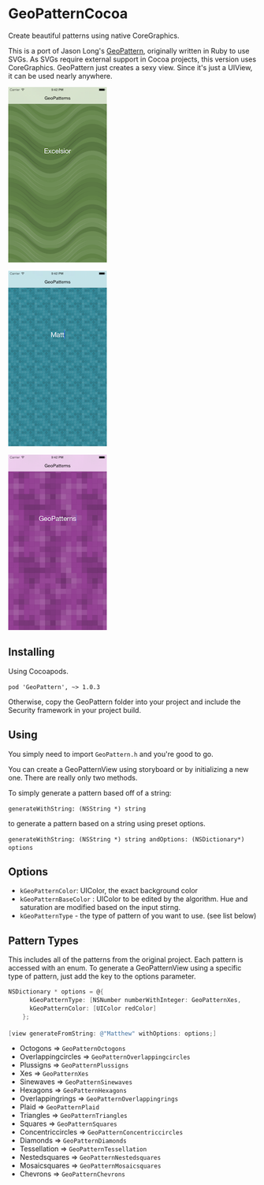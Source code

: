 # GeoPatternCocoa

Create beautiful patterns using native CoreGraphics.

This is a port of Jason Long's [GeoPattern](https://github.com/jasonlong/geo_pattern), originally written in Ruby to use SVGs. As SVGs require external support in Cocoa projects, this version uses CoreGraphics. GeoPattern just creates a sexy view. Since it's just a UIView, it can be used nearly anywhere.

![one](https://github.com/MattFaluotico/GeoPattern-Cocoa/blob/master/screens/one.png)

![two](https://github.com/MattFaluotico/GeoPattern-Cocoa/blob/master/screens/two.png)

![three](https://github.com/MattFaluotico/GeoPattern-Cocoa/blob/master/screens/three.png)


## Installing

Using Cocoapods.

`pod 'GeoPattern', ~> 1.0.3`

Otherwise, copy the GeoPattern folder into your project and include the Security framework in your project build.

## Using

You simply need to import `GeoPattern.h` and you're good to go.

You can create a GeoPatternView using storyboard or by initializing a new one. There are really only two methods.

To simply generate a pattern based off of a string:

`generateWithString: (NSString *) string`

to generate a pattern based on a string using preset options.

`generateWithString: (NSString *) string andOptions: (NSDictionary*) options`

## Options

- `kGeoPatternColor`: UIColor, the exact background color
- `kGeoPatternBaseColor` : UIColor to be edited by the algorithm. Hue and saturation are modified based on the input stirng.
- `kGeoPatternType` - the type of pattern of you want to use. (see list below)

## Pattern Types

This includes all of the patterns from the original project. Each pattern is accessed with an enum. To generate a GeoPatternView using a specific type of pattern, just add the key to the options parameter.

```objective-c
NSDictionary * options = @{
      kGeoPatternType: [NSNumber numberWithInteger: GeoPatternXes,
      kGeoPatternColor: [UIColor redColor]
    };

[view generateFromString: @"Matthew" withOptions: options;]

```

- Octogons => `GeoPatternOctogons`
- Overlappingcircles => `GeoPatternOverlappingcircles`
- Plussigns => `GeoPatternPlussigns`
- Xes => `GeoPatternXes`
- Sinewaves => `GeoPatternSinewaves`
- Hexagons => `GeoPatternHexagons`
- Overlappingrings => `GeoPatternOverlappingrings`
- Plaid => `GeoPatternPlaid`
- Triangles => `GeoPatternTriangles`
- Squares => `GeoPatternSquares`
- Concentriccircles => `GeoPatternConcentriccircles`
- Diamonds => `GeoPatternDiamonds`
- Tessellation => `GeoPatternTessellation`
- Nestedsquares => `GeoPatternNestedsquares`
- Mosaicsquares => `GeoPatternMosaicsquares`
- Chevrons => `GeoPatternChevrons`
